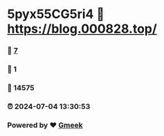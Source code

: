 # 5pyx55CG5ri4 :link: https://blog.000828.top/ 
### :page_facing_up: [7](https://blog.000828.top//tag.html) 
### :speech_balloon: 1 
### :hibiscus: 14575 
### :alarm_clock: 2024-07-04 13:30:53 
### Powered by :heart: [Gmeek](https://github.com/Meekdai/Gmeek)
